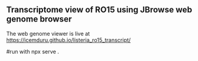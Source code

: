 ## Transcriptome view of RO15 using JBrowse web genome browser

The web genome viewer is live at https://icemduru.github.io/listeria_ro15_transcript/

#run with npx serve .

